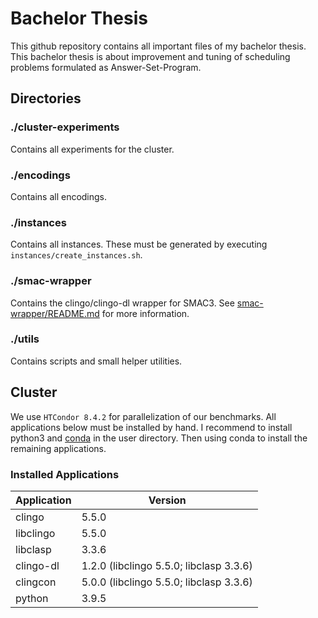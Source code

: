 # Bachelor Thesis
This github repository contains all important files of my bachelor thesis.
This bachelor thesis is about improvement and tuning of scheduling problems formulated as Answer-Set-Program.

## Directories

### ./cluster-experiments
Contains all experiments for the cluster.

### ./encodings
Contains all encodings.

### ./instances
Contains all instances. These must be generated by executing `instances/create_instances.sh`.

### ./smac-wrapper
Contains the clingo/clingo-dl wrapper for SMAC3. See [smac-wrapper/README.md](./smac-wrapper/README.md) for more information.

### ./utils
Contains scripts and small helper utilities.

## Cluster
We use `HTCondor 8.4.2` for parallelization of our benchmarks.
All applications below must be installed by hand. I recommend to install python3 and [conda](https://docs.conda.io/en/latest/) in the user directory. Then using conda to install the remaining applications.

### Installed Applications
| Application | Version                                 |
|-------------|-----------------------------------------|
| clingo      | 5.5.0                                   |
| libclingo   | 5.5.0                                   |
| libclasp    | 3.3.6                                   |
| clingo-dl   | 1.2.0 (libclingo 5.5.0; libclasp 3.3.6) |
| clingcon    | 5.0.0 (libclingo 5.5.0; libclasp 3.3.6) |
| python      | 3.9.5                                   |
